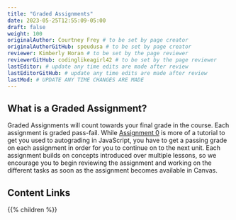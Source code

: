 ```yaml
---
title: "Graded Assignments"
date: 2023-05-25T12:55:09-05:00
draft: false
weight: 100
originalAuthor: Courtney Frey # to be set by page creator
originalAuthorGitHub: speudusa # to be set by page creator
reviewer: Kimberly Horan # to be set by the page reviewer
reviewerGitHub: codinglikeagirl42 # to be set by the page reviewer
lastEditor: # update any time edits are made after review
lastEditorGitHub: # update any time edits are made after review
lastMod: # UPDATE ANY TIME CHANGES ARE MADE
---
```


<!-- TODO: Link to A0 in this textbook when it's completed. currently linking to sphinx textbook-->

## What is a Graded Assignment?
Graded Assignments will count towards your final grade in the course. Each assignment is graded pass-fail. While [Assignment 0](https://education.launchcode.org/intro-to-professional-web-dev/assignments/HelloWorld.html) is more of a tutorial to get you used to autograding in JavaScript, you have to get a passing grade on each assignment in order for you to continue on to the next unit. Each assignment builds on concepts introduced over multiple lessons, so we encourage you to begin reviewing the assignment and working on the different tasks as soon as the assignment becomes available in Canvas.


## Content Links

{{% children %}}
